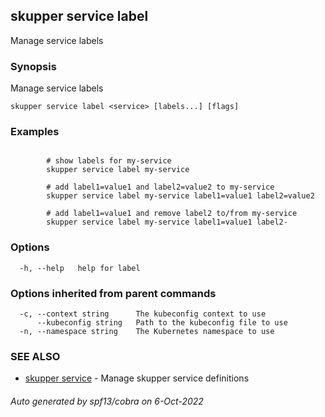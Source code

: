 ## skupper service label

Manage service labels

### Synopsis

Manage service labels

```
skupper service label <service> [labels...] [flags]
```

### Examples

```

        # show labels for my-service
        skupper service label my-service

        # add label1=value1 and label2=value2 to my-service
        skupper service label my-service label1=value1 label2=value2

        # add label1=value1 and remove label2 to/from my-service 
        skupper service label my-service label1=value1 label2-
```

### Options

```
  -h, --help   help for label
```

### Options inherited from parent commands

```
  -c, --context string      The kubeconfig context to use
      --kubeconfig string   Path to the kubeconfig file to use
  -n, --namespace string    The Kubernetes namespace to use
```

### SEE ALSO

* [skupper service](skupper_service.md)	 - Manage skupper service definitions

###### Auto generated by spf13/cobra on 6-Oct-2022
